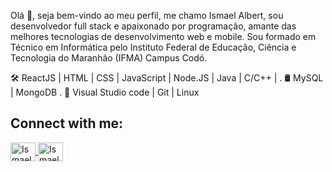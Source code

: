 Olá 👋, seja bem-vindo ao meu perfil, me chamo Ismael Albert, sou desenvolvedor full stack e apaixonado por programação, amante das melhores tecnologias de desenvolvimento web e mobile.
Sou formado em Técnico em Informática pelo Instituto Federal de Educação, Ciência e Tecnologia do Maranhão (IFMA) Campus Codó.

🛠 ReactJS | HTML | CSS | JavaScript | Node.JS | Java | C/C++ |                                                                                                     .
🛢 MySQL | MongoDB                                                                                                                                                 .
🔧 Visual Studio code | Git | Linux

## Connect with me:
<a href="https://www.linkedin.com/in/ismaelalbert" target="_blank">
<img align="center" alt="Ismael Albert" height="30" width="40" src="https://cdn.jsdelivr.net/npm/simple-icons@3.0.1/icons/linkedin.svg" style="max-width:100%;">
</a>
<a href="https://www.instagram.com/ismaelalbert_/" target="_blank">
<img align="center" alt="Ismael Albert" height="30" width="40" src="https://cdn.jsdelivr.net/npm/simple-icons@3.0.1/icons/instagram.svg" style="max-width:100%;">
</a>

